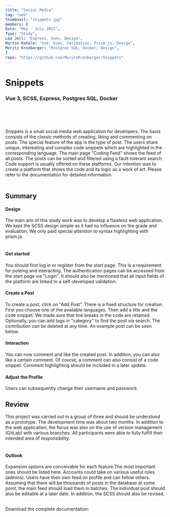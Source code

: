 ```yaml
---
title: "Social Media"
tag: "web"
thumbnail: "snippets.jpg"
members: {
Date: "May - July 2021", 
Type: "Study",
Lea Jell: "Express, Vuex, Design",        
Martin Kohnle: "Vue, Vuex, Validation, Prism.js, Design",
Moritz Kronberger: "Postgres SQL, Docker, Design",
}
repo: "https://github.com/MoritzKronberger/Snippets"
---
```


# Snippets

### Vue 3, SCSS, Express, Postgres SQL, Docker <br /> <br />

<team :members="members" :git="repo" ></team>

<br /> <br />

Snippets is a small social media web application for developers. The basis consists of the classic methods of creating, liking and commenting on posts. The special feature of the app is the type of post. The users share unique, interesting and complex code snippets which are highlighted in the corresponding language. The main page "Coding Feed" shows the feed of all posts. The posts can be sorted and filtered using a fault-tolerant search. Code support is usually offered on these platforms. Our intention was to create a platform that shows the code and its logic as a work of art. Please refer to the documentation for detailed information. <br /> <br />

<image-loader height="overview_image_460" image="dev/snippets/title"></image-loader>

## Summary

#### Design

The main aim of this study work was to develop a flawless web application. We kept the SCSS design simple as it had no influence on the grade and evaluation. We only paid special attention to syntax highlighting with prism.js.<br /> <br />

#### Get started

You should first log in or register from the start page. This is a requirement for posting and interacting. The authentication pages can be accessed
from the start page via "Login". It should also be mentioned that all input fields of the platform are linked to a self-developed validation.

<image-loader height="overview_image_400" image="dev/snippets/login"></image-loader>

#### Create a Post

To create a post, click on "Add Post". There is a fixed structure for creation. First you choose one of the available languages. Then add a title and the code snippet. We made sure that line breaks in the code are retained. Optionally, you can add tags in "category" to find the post via search. 
The contribution can be deleted at any time. An example post can be seen below.

<image-loader height="overview_image_460" image="dev/snippets/first"></image-loader>


#### Interaction<br />
You can now comment and like the created post. In addition, you can also like a certain comment. Of course, a comment can also consist of a code snippet. Comment highlighting should be included in a later update.
<image-loader height="overview_image_460" image="dev/snippets/comment"></image-loader>



#### Adjust the Profile

Users can subsequently change their username and password.

<image-loader height="overview_image_460" image="dev/snippets/profile"></image-loader>

## Review <br />

This project was carried out in a group of three and should be understood as a prototype. The development time was about two months. In addition to the web application, the focus was also on the use of version management (GitLab) with various branches. All participants were able to fully fulfill their intended area of responsibility.
<br /> <br />

#### Outlook <br />

Expansion options are conceivable for each feature.The most important ones should be listed here. Accounts could take on various useful roles (admins).  Users have their own feed on profile and can follow others. Assuming that there will be thousands of posts in the database at some point, the main feed should load them in batches. The individual post should also be editable at a later date. In addition, the SCSS should also be revised.
<br /> <br />

Download the complete documentation:
<pdf-loader doc="docs/Snippets.pdf"></pdf-loader>
